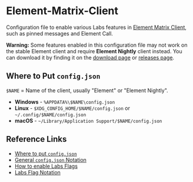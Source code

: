 # Element-Matrix-Client
Configuration file to enable various Labs features in [Element Matrix Client](https://element.io/), such as pinned messages and Element Call.

**Warning:** Some features enabled in this configuration file may not work on the stable Element client and require **Element Nightly** client instead. You can download it by finding it on the [download page](https://element.io/download) or [releases page](https://packages.element.io/nightly/install/index.html).

## Where to Put ```config.json```
```$NAME``` = Name of the client, usually "Element" or "Element Nightly".

- **Windows** - ```%APPDATA%\$NAME\config.json```
- **Linux** - ```$XDG_CONFIG_HOME/$NAME/config.json``` or ```~/.config/$NAME/config.json```
- **macOS** - ```~/Library/Application Support/$NAME/config.json```

## Reference Links
- [Where to put ```config.json```](https://github.com/vector-im/element-desktop#user-specified-configjson)
- [General ```config.json``` Notation](https://github.com/vector-im/element-web/blob/develop/docs/config.md)
- [How to enable Labs Flags](https://github.com/vector-im/element-web/blob/develop/docs/config.md#labs-flags)
- [Labs Flag Notation](https://github.com/vector-im/element-web/blob/develop/docs/labs.md)
